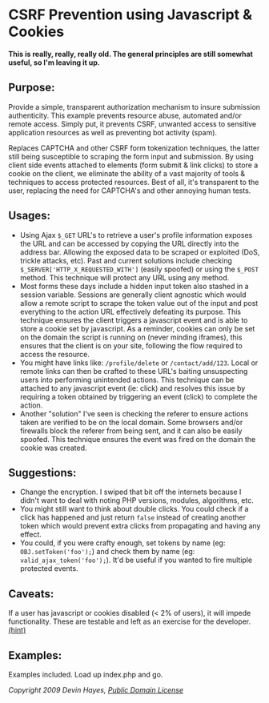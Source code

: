 CSRF Prevention using Javascript & Cookies
==========

**This is really, really, really old. The general principles are still somewhat useful, so I'm leaving it up.**

Purpose:
------------
Provide a simple, transparent authorization mechanism to insure submission authenticity. This example prevents resource abuse, automated and/or remote access. Simply put, it prevents CSRF, unwanted access to sensitive application resources as well as preventing bot activity (spam).

Replaces CAPTCHA and other CSRF form tokenization techniques, the latter still being susceptible to scraping the form input and submission. By using client side events attached to elements (form submit & link clicks) to store a cookie on the client, we eliminate the ability of a vast majority of tools & techniques to access protected resources. Best of all, it's transparent to the user, replacing the need for CAPTCHA's and other annoying human tests.

Usages:
------------
- Using Ajax `$_GET` URL's to retrieve a user's profile information exposes the URL and can be accessed by copying the URL directly into the address bar. Allowing the exposed data to be scraped or exploited (DoS, trickle attacks, etc). Past and current solutions include checking `$_SERVER['HTTP_X_REQUESTED_WITH']` (easily spoofed) or using the `$_POST` method. This technique will protect any URL using any method.
- Most forms these days include a hidden input token also stashed in a session variable. Sessions are generally client agnostic which would allow a remote script to scrape the token value out of the input and post everything to the action URL effectively defeating its purpose. This technique ensures the client triggers a javascript event and is able to store a cookie set by javascript. As a reminder, cookies can only be set on the domain the script is running on (never minding iframes), this ensures that the client is on your site, following the flow required to access the resource.
- You might have links like: `/profile/delete` or `/contact/add/123`. Local or remote links can then be crafted to these URL's baiting unsuspecting users into performing unintended actions. This technique can be attached to any javascript event (ie: click) and resolves this issue by requiring a token obtained by triggering an event (click) to complete the action.
- Another "solution" I've seen is checking the referer to ensure actions taken are verified to be on the local domain. Some browsers and/or firewalls block the referer from being sent, and it can also be easily spoofed. This technique ensures the event was fired on the domain the cookie was created.

Suggestions:
------------
- Change the encryption. I swiped that bit off the internets because I didn't want to deal with noting PHP versions, modules, algorithms, etc.
- You might still want to think about double clicks. You could check if a click has happened and just return `false` instead of creating another token which would prevent extra clicks from propagating and having any effect.
- You could, if you were crafty enough, set tokens by name (eg: `OBJ.setToken('foo');`) and check them by name (eg: `valid_ajax_token('foo');`). It'd be useful if you wanted to fire multiple protected events.

Caveats:
------------
If a user has javascript or cookies disabled (< 2% of users), it will impede functionality. These are testable and left as an exercise for the developer. [(hint)](http://www.google.com)

Examples:
------------
Examples included. Load up index.php and go.


*Copyright 2009 Devin Hayes, [Public Domain License](http://unlicense.org/UNLICENSE)*
